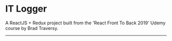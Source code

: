 # IT Logger

A ReactJS + Redux project built from the 'React Front To Back 2019' Udemy course by Brad Traversy.

---
